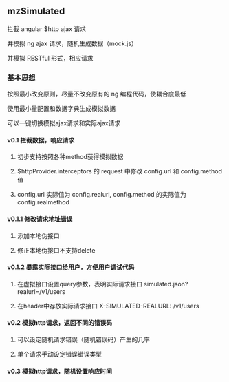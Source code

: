 ## mzSimulated

拦截 angular $http ajax 请求

并模拟 ng ajax 请求，随机生成数据（mock.js）

并模拟 RESTful 形式，相应请求

### 基本思想

按照最小改变原则，尽量不改变原有的 ng 编程代码，使耦合度最低

使用最小量配置和数据字典生成模拟数据

可以一键切换模拟ajax请求和实际ajax请求

#### v0.1 拦截数据，响应请求

1. 初步支持按照各种method获得模拟数据

2. $httpProvider.interceptors 的 request 中修改 config.url 和 config.method 值

3. config.url 实际值为 config.realurl,  config.method 的实际值为 config.realmethod

#### v0.1.1 修改请求地址错误

1. 添加本地伪接口

2. 修正本地伪接口不支持delete

#### v0.1.2 暴露实际接口给用户，方便用户调试代码

1. 在虚拟接口设置query参数，表明实际请求接口 simulated.json?realurl=/v1/users

2. 在header中存放实际请求接口 X-SIMULATED-REALURL: /v1/users

#### v0.2 模拟http请求，返回不同的错误码

1. 可以设定随机请求错误（随机错误码）产生的几率

2. 单个请求手动设定错误错误类型



#### v0.3 模拟http请求，随机设置响应时间